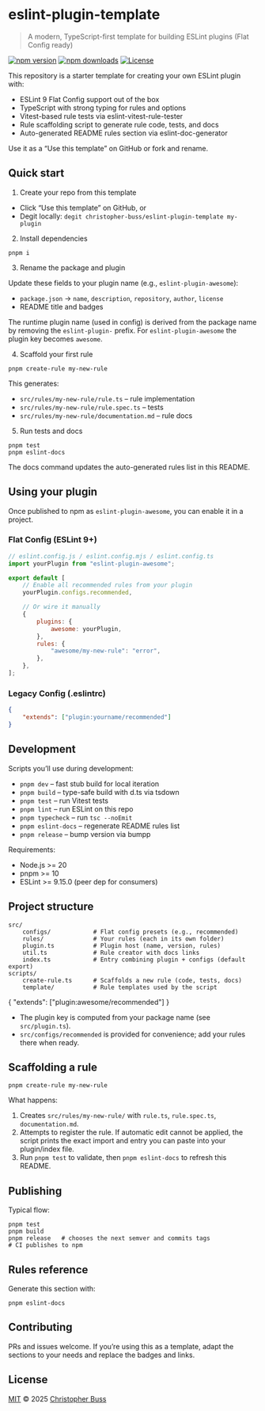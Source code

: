 # eslint-plugin-template

> A modern, TypeScript-first template for building ESLint plugins (Flat Config
> ready)

[![npm version][npm-version-src]][npm-version-href]
[![npm downloads][npm-downloads-src]][npm-downloads-href]
[![License][license-src]][license-href]

This repository is a starter template for creating your own ESLint plugin with:

- ESLint 9 Flat Config support out of the box
- TypeScript with strong typing for rules and options
- Vitest-based rule tests via eslint-vitest-rule-tester
- Rule scaffolding script to generate rule code, tests, and docs
- Auto-generated README rules section via eslint-doc-generator

Use it as a “Use this template” on GitHub or fork and rename.

## Quick start

1. Create your repo from this template

- Click “Use this template” on GitHub, or
- Degit locally: `degit christopher-buss/eslint-plugin-template my-plugin`

2. Install dependencies

```pwsh
pnpm i
```

3. Rename the package and plugin

Update these fields to your plugin name (e.g., `eslint-plugin-awesome`):

- `package.json` → `name`, `description`, `repository`, `author`, `license`
- README title and badges

The runtime plugin name (used in config) is derived from the package name by
removing the `eslint-plugin-` prefix. For `eslint-plugin-awesome` the plugin key
becomes `awesome`.

4. Scaffold your first rule

```pwsh
pnpm create-rule my-new-rule
```

This generates:

- `src/rules/my-new-rule/rule.ts` – rule implementation
- `src/rules/my-new-rule/rule.spec.ts` – tests
- `src/rules/my-new-rule/documentation.md` – rule docs

5. Run tests and docs

```pwsh
pnpm test
pnpm eslint-docs
```

The docs command updates the auto-generated rules list in this README.

## Using your plugin

Once published to npm as `eslint-plugin-awesome`, you can enable it in a
project.

### Flat Config (ESLint 9+)

```js
// eslint.config.js / eslint.config.mjs / eslint.config.ts
import yourPlugin from "eslint-plugin-awesome";

export default [
	// Enable all recommended rules from your plugin
	yourPlugin.configs.recommended,

	// Or wire it manually
	{
		plugins: {
			awesome: yourPlugin,
		},
		rules: {
			"awesome/my-new-rule": "error",
		},
	},
];
```

### Legacy Config (.eslintrc)

```json
{
	"extends": ["plugin:yourname/recommended"]
}
```

## Development

Scripts you’ll use during development:

- `pnpm dev` – fast stub build for local iteration
- `pnpm build` – type-safe build with d.ts via tsdown
- `pnpm test` – run Vitest tests
- `pnpm lint` – run ESLint on this repo
- `pnpm typecheck` – run `tsc --noEmit`
- `pnpm eslint-docs` – regenerate README rules list
- `pnpm release` – bump version via bumpp

Requirements:

- Node.js >= 20
- pnpm >= 10
- ESLint >= 9.15.0 (peer dep for consumers)

## Project structure

```text
src/
	configs/            # Flat config presets (e.g., recommended)
	rules/              # Your rules (each in its own folder)
	plugin.ts           # Plugin host (name, version, rules)
	util.ts             # Rule creator with docs links
	index.ts            # Entry combining plugin + configs (default export)
scripts/
	create-rule.ts      # Scaffolds a new rule (code, tests, docs)
	template/           # Rule templates used by the script
```

{ "extends": ["plugin:awesome/recommended"] }

- The plugin key is computed from your package name (see `src/plugin.ts`).
- `src/configs/recommended` is provided for convenience; add your rules there
  when ready.

## Scaffolding a rule

```pwsh
pnpm create-rule my-new-rule
```

What happens:

1. Creates `src/rules/my-new-rule/` with `rule.ts`, `rule.spec.ts`,
   `documentation.md`.
2. Attempts to register the rule. If automatic edit cannot be applied, the
   script prints the exact import and entry you can paste into your plugin/index
   file.
3. Run `pnpm test` to validate, then `pnpm eslint-docs` to refresh this README.

## Publishing

Typical flow:

```pwsh
pnpm test
pnpm build
pnpm release   # chooses the next semver and commits tags
# CI publishes to npm
```

## Rules reference

Generate this section with:

```pwsh
pnpm eslint-docs
```

<!-- begin auto-generated rules list -->
<!-- end auto-generated rules list -->

## Contributing

PRs and issues welcome. If you’re using this as a template, adapt the sections
to your needs and replace the badges and links.

## License

[MIT](./LICENSE) © 2025 [Christopher Buss](https://github.com/christopher-buss)

<!-- Badges -->

[npm-version-src]: https://img.shields.io/npm/v/eslint-plugin-template
[npm-version-href]: https://npmjs.com/package/eslint-plugin-template
[npm-downloads-src]: https://img.shields.io/npm/dm/eslint-plugin-template
[npm-downloads-href]: https://npmjs.com/package/eslint-plugin-template
[license-src]:
	https://img.shields.io/github/license/christopher-buss/eslint-plugin-template.svg
[license-href]: ./LICENSE
